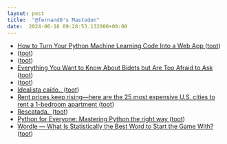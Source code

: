 ```yaml
---
layout: post
title:  "@fernand0's Mastodon"
date:  2024-06-18 09:28:53.132000+00:00
---
```

*  [How to Turn Your Python Machine Learning Code Into a Web App ](https://dev.to/code_jedi/how-to-turn-your-python-machine-learning-code-into-a-web-app-2hf) ([toot](https://mastodon.social/@fernand0/112636915425777045))
*  [ ](https://floss.social/@jgbarah) ([toot](https://mastodon.social/@fernand0/112636794141379130))
*  [ ](https://mastodon.social/@vrruiz) ([toot](https://mastodon.social/@fernand0/112636791718055574))
*  [Everything You Want to Know About Bidets but Are Too Afraid to Ask ](https://www.domino.com/content/bidet-benefits) ([toot](https://mastodon.social/@fernand0/112636601852240723))
*  [ ](https://fedi.gvisoc.com/@gabriel) ([toot](https://mastodon.social/@fernand0/112636364734470053))
*  [Idealista caído.. ](https://mastodon.social/@fernand0/112636263908022203) ([toot](https://mastodon.social/@fernand0/112636263908022203))
*  [Rent prices keep rising—here are the 25 most expensive U.S. cities to rent a 1-bedroom apartment ](https://www.cnbc.com/2022/02/28/the-25-most-expensive-us-cities-to-rent-a-1-bedroom-apartment.htm) ([toot](https://mastodon.social/@fernand0/112634988453017830))
*  [Rescatada.  ](https://avecesunafoto.wordpress.com/2024/06/17/rescatada) ([toot](https://mastodon.social/@fernand0/112633171943243728))
*  [Python for Everyone: Mastering Python the right way ](https://dev.to/smartjeff/python-for-everyone-mastering-python-the-right-way-183) ([toot](https://mastodon.social/@fernand0/112633049377179089))
*  [Wordle — What Is Statistically the Best Word to Start the Game With? ](https://medium.com/@noa_lubin/wordle-what-is-statistically-the-best-word-to-start-the-game-with-a05e6a330c1) ([toot](https://mastodon.social/@fernand0/112632877346439758))
